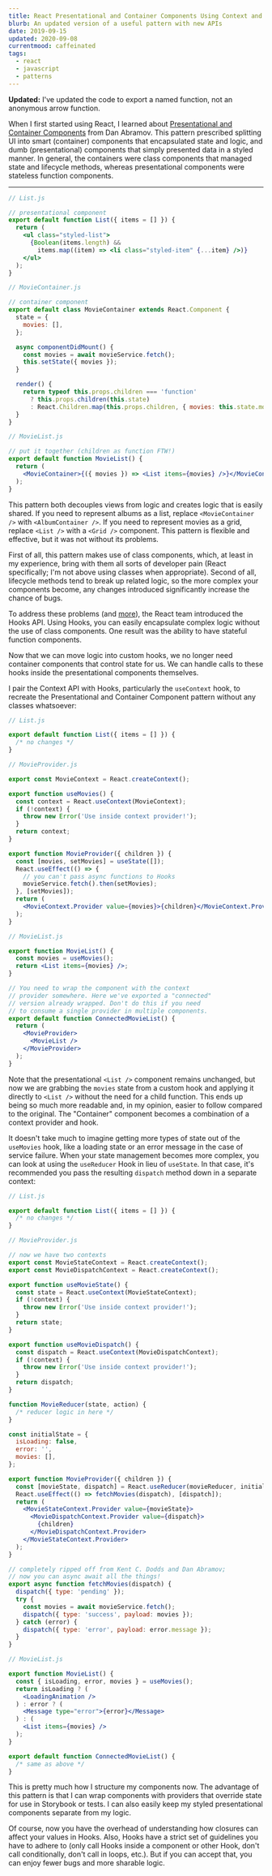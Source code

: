 ```yaml
---
title: React Presentational and Container Components Using Context and Hooks
blurb: An updated version of a useful pattern with new APIs
date: 2019-09-15
updated: 2020-09-08
currentmood: caffeinated
tags:
  - react
  - javascript
  - patterns
---
```


**Updated:** I've updated the code to export a named function, not an anonymous arrow function.

When I first started using React, I learned about [Presentational and Container Components](https://medium.com/@dan_abramov/smart-and-dumb-components-7ca2f9a7c7d0) from Dan Abramov. This pattern prescribed splitting UI into smart (container) components that encapsulated state and logic, and dumb (presentational) components that simply presented data in a styled manner. In general, the containers were class components that managed state and lifecycle methods, whereas presentational components were stateless function components.

---

```jsx
// List.js

// presentational component
export default function List({ items = [] }) {
  return (
    <ul class="styled-list">
      {Boolean(items.length) &&
        items.map((item) => <li class="styled-item" {...item} />)}
    </ul>
  );
}

// MovieContainer.js

// container component
export default class MovieContainer extends React.Component {
  state = {
    movies: [],
  };

  async componentDidMount() {
    const movies = await movieService.fetch();
    this.setState({ movies });
  }

  render() {
    return typeof this.props.children === 'function'
      ? this.props.children(this.state)
      : React.Children.map(this.props.children, { movies: this.state.movies });
  }
}

// MovieList.js

// put it together (children as function FTW!)
export default function MovieList() {
  return (
    <MovieContainer>{({ movies }) => <List items={movies} />}</MovieContainer>
  );
}
```

This pattern both decouples views from logic and creates logic that is easily shared. If you need to represent albums as a list, replace `<MovieContainer />` with `<AlbumContainer />`. If you need to represent movies as a grid, replace `<List />` with a `<Grid />` component. This pattern is flexible and effective, but it was not without its problems.

First of all, this pattern makes use of class components, which, at least in my experience, bring with them all sorts of developer pain (React specifically; I'm not above using classes when appropriate). Second of all, lifecycle methods tend to break up related logic, so the more complex your components become, any changes introduced significantly increase the chance of bugs.

To address these problems (and [more](https://reactjs.org/docs/hooks-intro.html#motivation)), the React team introduced the Hooks API. Using Hooks, you can easily encapsulate complex logic without the use of class components. One result was the ability to have stateful function components.

Now that we can move logic into custom hooks, we no longer need container components that control state for us. We can handle calls to these hooks inside the presentational components themselves.

I pair the Context API with Hooks, particularly the `useContext` hook, to recreate the Presentational and Container Component pattern without any classes whatsoever:

```jsx
// List.js

export default function List({ items = [] }) {
  /* no changes */
}

// MovieProvider.js

export const MovieContext = React.createContext();

export function useMovies() {
  const context = React.useContext(MovieContext);
  if (!context) {
    throw new Error('Use inside context provider!');
  }
  return context;
}

export function MovieProvider({ children }) {
  const [movies, setMovies] = useState([]);
  React.useEffect(() => {
    // you can't pass async functions to Hooks
    movieService.fetch().then(setMovies);
  }, [setMovies]);
  return (
    <MovieContext.Provider value={movies}>{children}</MovieContext.Provider>
  );
}

// MovieList.js

export function MovieList() {
  const movies = useMovies();
  return <List items={movies} />;
}

// You need to wrap the component with the context
// provider somewhere. Here we've exported a "connected"
// version already wrapped. Don't do this if you need
// to consume a single provider in multiple components.
export default function ConnectedMovieList() {
  return (
    <MovieProvider>
      <MovieList />
    </MovieProvider>
  );
}
```

Note that the presentational `<List />` component remains unchanged, but now we are grabbing the `movies` state from a custom hook and applying it directly to `<List />` without the need for a child function. This ends up being so much more readable and, in my opinion, easier to follow compared to the original. The "Container" component becomes a combination of a context provider and hook.

It doesn't take much to imagine getting more types of state out of the `useMovies` hook, like a loading state or an error message in the case of service failure. When your state management becomes more complex, you can look at using the `useReducer` Hook in lieu of `useState`. In that case, it's recommended you pass the resulting `dispatch` method down in a separate context:

```jsx
// List.js

export default function List({ items = [] }) {
  /* no changes */
}

// MovieProvider.js

// now we have two contexts
export const MovieStateContext = React.createContext();
export const MovieDispatchContext = React.createContext();

export function useMovieState() {
  const state = React.useContext(MovieStateContext);
  if (!context) {
    throw new Error('Use inside context provider!');
  }
  return state;
}

export function useMovieDispatch() {
  const dispatch = React.useContext(MovieDispatchContext);
  if (!context) {
    throw new Error('Use inside context provider!');
  }
  return dispatch;
}

function MovieReducer(state, action) {
  /* reducer logic in here */
}

const initialState = {
  isLoading: false,
  error: '',
  movies: [],
};

export function MovieProvider({ children }) {
  const [movieState, dispatch] = React.useReducer(movieReducer, initialState);
  React.useEffect(() => fetchMovies(dispatch), [dispatch]);
  return (
    <MovieStateContext.Provider value={movieState}>
      <MovieDispatchContext.Provider value={dispatch}>
        {children}
      </MovieDispatchContext.Provider>
    </MovieStateContext.Provider>
  );
}

// completely ripped off from Kent C. Dodds and Dan Abramov;
// now you can async await all the things!
export async function fetchMovies(dispatch) {
  dispatch({ type: 'pending' });
  try {
    const movies = await movieService.fetch();
    dispatch({ type: 'success', payload: movies });
  } catch (error) {
    dispatch({ type: 'error', payload: error.message });
  }
}

// MovieList.js

export function MovieList() {
  const { isLoading, error, movies } = useMovies();
  return isLoading ? (
    <LoadingAnimation />
  ) : error ? (
    <Message type="error">{error}</Message>
  ) : (
    <List items={movies} />
  );
}

export default function ConnectedMovieList() {
  /* same as above */
}
```

This is pretty much how I structure my components now. The advantage of this pattern is that I can wrap components with providers that override state for use in Storybook or tests. I can also easily keep my styled presentational components separate from my logic.

Of course, now you have the overhead of understanding how closures can affect your values in Hooks. Also, Hooks have a strict set of guidelines you have to adhere to (only call Hooks inside a component or other Hook, don't call conditionally, don't call in loops, etc.). But if you can accept that, you can enjoy fewer bugs and more sharable logic.
